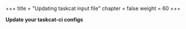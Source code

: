 +++
title = "Updating taskcat input file"
chapter = false
weight = 60
+++

**Update your taskcat-ci configs**



